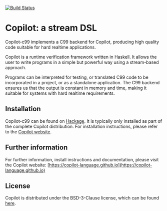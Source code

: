 [![Build Status](https://travis-ci.com/Copilot-Language/copilot-c99.svg?branch=master)](https://travis-ci.com/Copilot-Language/copilot-core)

# Copilot: a stream DSL
Copilot-c99 implements a C99 backend for Copilot, producing high quality code
suitable for hard realtime applications.

Copilot is a runtime verification framework written in Haskell. It allows the
user to write programs in a simple but powerful way using a stream-based
approach.

Programs can be interpreted for testing, or translated C99 code to be
incorporated in a project, or as a standalone application. The C99 backend
ensures us that the output is constant in memory and time, making it suitable
for systems with hard realtime requirements.


## Installation
Copilot-c99 can be found on
[Hackage](https://hackage.haskell.org/package/copilot-c99). It is typically
only installed as part of the complete Copilot distribution. For installation
instructions, please refer to the [Copilot
website](https://copilot-language.github.io).


## Further information
For further information, install instructions and documentation, please visit
the Copilot website:
[https://copilot-language.github.io](https://copilot-language.github.io)


## License
Copilot is distributed under the BSD-3-Clause license, which can be found
[here](https://raw.githubusercontent.com/Copilot-Language/copilot-c99/master/LICENSE).
